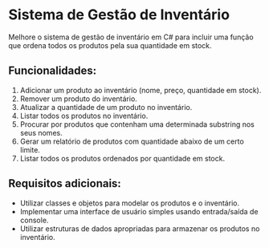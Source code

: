 # Sistema de Gestão de Inventário

Melhore o sistema de gestão de inventário em C# para incluir uma função que ordena todos os produtos pela sua quantidade em stock.

## Funcionalidades:

1. Adicionar um produto ao inventário (nome, preço, quantidade em stock).
2. Remover um produto do inventário.
3. Atualizar a quantidade de um produto no inventário.
4. Listar todos os produtos no inventário.
5. Procurar por produtos que contenham uma determinada substring nos seus nomes.
6. Gerar um relatório de produtos com quantidade abaixo de um certo limite.
7. Listar todos os produtos ordenados por quantidade em stock.

## Requisitos adicionais:

- Utilizar classes e objetos para modelar os produtos e o inventário.
- Implementar uma interface de usuário simples usando entrada/saída de console.
- Utilizar estruturas de dados apropriadas para armazenar os produtos no inventário.
